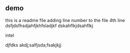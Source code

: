 ## demo 
this is a readme file 
adding line number to the file 
4th line 
dsfjdsfhsdjahfjkhfsladjkf
dskahflkjdsahflkj
<p> intel </p>

djfdks
akdj;salfjsda;fsakjkjj
